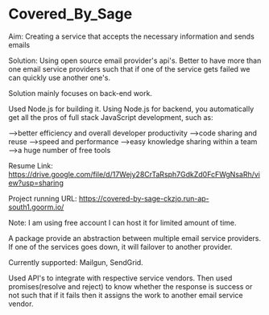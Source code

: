# Covered_By_Sage
Aim: Creating a service that accepts the necessary information and sends emails

Solution: 
	Using open source email provider's api's.
	Better to have more than one email service providers such that if one of the service gets failed we can quickly use another one's.
	
Solution mainly focuses on back-end work.

Used Node.js for building it.
Using Node.js for backend, you automatically get all the pros of full stack JavaScript development, such as:

-->better efficiency and overall developer productivity
-->code sharing and reuse
-->speed and performance
-->easy knowledge sharing within a team
-->a huge number of free tools

Resume Link: https://drive.google.com/file/d/17Wejy28CrTaRsph7GdkZd0FcFWgNsaRh/view?usp=sharing

Project running URL: https://covered-by-sage-ckzjo.run-ap-south1.goorm.io/

Note: I am using free account I can host it for limited amount of time.

A package provide an abstraction between multiple email service providers. If one of the services goes down, it will failover to another provider.

Currently supported: Mailgun, SendGrid.

Used API's to integrate with respective service vendors.
Then used promises(resolve and reject) to know whether the response is success or not such that if it fails then it assigns the work to another email service vendor. 


